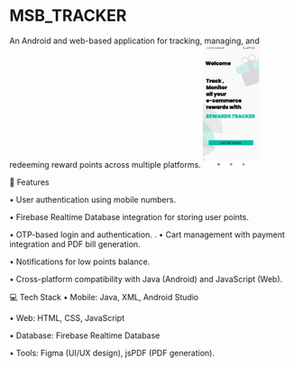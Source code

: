 # MSB_TRACKER
An Android and web-based application for tracking, managing, and redeeming reward points across multiple platforms.
<img src="https://github.com/msconor/MSB_TRACKER/blob/50974e74c3781832b5c116c29cbd9a0f09dd44f6/pic1.jpg" alt="Description" width="100">


🚀 Features

•  User authentication using mobile numbers.

•  Firebase Realtime Database integration for storing user points.

•  OTP-based login and authentication.
.
•  Cart management with payment integration and PDF bill generation.

•  Notifications for low points balance.

•  Cross-platform compatibility with Java (Android) and JavaScript (Web).

💻 Tech Stack
•	Mobile: Java, XML, Android Studio

•	Web: HTML, CSS, JavaScript

•	Database: Firebase Realtime Database

•	Tools: Figma (UI/UX design), jsPDF (PDF generation).




